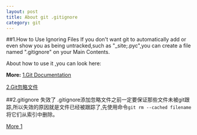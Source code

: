 ```yaml
---
layout: post
title: About git .gitignore
category: git
---
```

##1.How to Use Ignoring Files
If you don't want git to automatically add or even show you as being untracked,such as "_site;.pyc",you can create a file named ".gitignore" on your Main Contents.

About how to use it ,you can look here:

**More:**
[1.Git Documentation](http://git-scm.com/book/en/Git-Basics-Recording-Changes-to-the-Repository#Ignoring-Files)

[2.Git忽略文件](http://www.cnblogs.com/shangdawei/archive/2012/09/08/2676669.html)

##2.gitignore 失效了
.gitignore添加忽略文件之前一定要保证那些文件未被git跟踪,所以失效的原因就是文件已经被跟踪了,先使用命令`git rm --cached filename`将它们从索引中删除。

[More 1](http://www.cnblogs.com/BeginMan/p/3544804.html)
